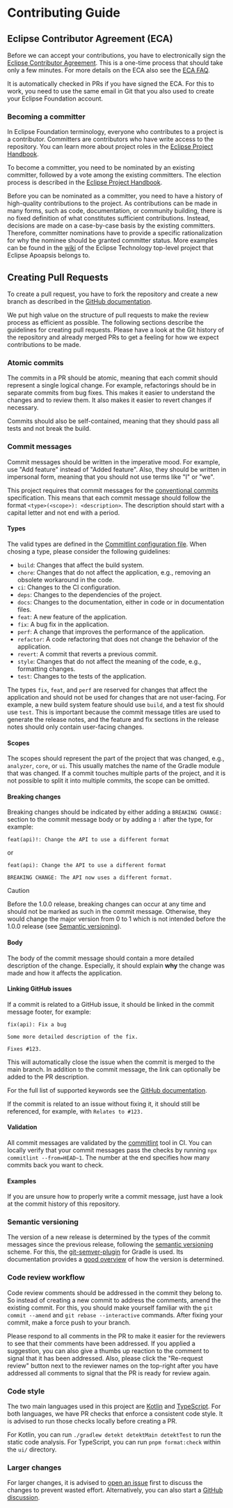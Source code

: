 # Contributing Guide

## Eclipse Contributor Agreement (ECA)

Before we can accept your contributions, you have to electronically sign the [Eclipse Contributor Agreement](https://www.eclipse.org/legal/ECA.php).
This is a one-time process that should take only a few minutes.
For more details on the ECA also see the [ECA FAQ](https://www.eclipse.org/legal/ecafaq.php).

It is automatically checked in PRs if you have signed the ECA.
For this to work, you need to use the same email in Git that you also used to create your Eclipse Foundation account. 

### Becoming a committer

In Eclipse Foundation terminology, everyone who contributes to a project is a contributor.
Committers are contributors who have write access to the repository.
You can learn more about project roles in the [Eclipse Project Handbook](https://www.eclipse.org/projects/handbook/#roles).

To become a committer, you need to be nominated by an existing committer, followed by a vote among the existing committers.
The election process is described in the [Eclipse Project Handbook](https://www.eclipse.org/projects/handbook/#elections-committer).

Before you can be nominated as a committer, you need to have a history of high-quality contributions to the project.
As contributions can be made in many forms, such as code, documentation, or community building, there is no fixed definition of what constitutes sufficient contributions.
Instead, decisions are made on a case-by-case basis by the existing committers.
Therefore, committer nominations have to provide a specific rationalization for why the nominee should be granted committer status.
More examples can be found in the [wiki](https://wiki.eclipse.org/Technology) of the Eclipse Technology top-level project that Eclipse Apoapsis belongs to. 

## Creating Pull Requests

To create a pull request, you have to fork the repository and create a new branch as described in the [GitHub documentation](https://docs.github.com/en/pull-requests/collaborating-with-pull-requests/proposing-changes-to-your-work-with-pull-requests/creating-a-pull-request-from-a-fork).

We put high value on the structure of pull requests to make the review process as efficient as possible.
The following sections describe the guidelines for creating pull requests.
Please have a look at the Git history of the repository and already merged PRs to get a feeling for how we expect contributions to be made.

### Atomic commits

The commits in a PR should be atomic, meaning that each commit should represent a single logical change.
For example, refactorings should be in separate commits from bug fixes.
This makes it easier to understand the changes and to review them.
It also makes it easier to revert changes if necessary.

Commits should also be self-contained, meaning that they should pass all tests and not break the build.

### Commit messages

Commit messages should be written in the imperative mood.
For example, use "Add feature" instead of "Added feature".
Also, they should be written in impersonal form, meaning that you should not use terms like "I" or "we".

This project requires that commit messages for the [conventional commits](https://www.conventionalcommits.org/) specification.
This means that each commit message should follow the format `<type>(<scope>): <description>`.
The description should start with a capital letter and not end with a period.

#### Types

The valid types are defined in the [Commitlint configuration file](.commitlintrc.yml).
When chosing a type, please consider the following guidelines:

* `build`: Changes that affect the build system.
* `chore`: Changes that do not affect the application, e.g., removing an obsolete workaround in the code.
* `ci`: Changes to the CI configuration.
* `deps`: Changes to the dependencies of the project.
* `docs`: Changes to the documentation, either in code or in documentation files.
* `feat`: A new feature of the application.
* `fix`: A bug fix in the application.
* `perf`: A change that improves the performance of the application.
* `refactor`: A code refactoring that does not change the behavior of the application.
* `revert`: A commit that reverts a previous commit.
* `style`: Changes that do not affect the meaning of the code, e.g., formatting changes.
* `test`: Changes to the tests of the application.

The types `fix`, `feat`, and `perf` are reserved for changes that affect the application and should not be used for changes that are not user-facing.
For example, a new build system feature should use `build`, and a test fix should use `test`.
This is important because the commit message titles are used to generate the release notes, and the feature and fix sections in the release notes should only contain user-facing changes.

#### Scopes

The scopes should represent the part of the project that was changed, e.g., `analyzer`, `core`, or `ui`.
This usually matches the name of the Gradle module that was changed.
If a commit touches multiple parts of the project, and it is not possible to split it into multiple commits, the scope can be omitted.

#### Breaking changes

Breaking changes should be indicated by either adding a `BREAKING CHANGE:` section to the commit message body or by adding a `!` after the type, for example:

```
feat(api)!: Change the API to use a different format
```

or

```
feat(api): Change the API to use a different format

BREAKING CHANGE: The API now uses a different format.
```

> [!CAUTION]
> Before the 1.0.0 release, breaking changes can occur at any time and should not be marked as such in the commit message.
> Otherwise, they would change the major version from 0 to 1 which is not intended before the 1.0.0 release (see [Semantic versioning](#semantic-versioning)).

#### Body

The body of the commit message should contain a more detailed description of the change.
Especially, it should explain **why** the change was made and how it affects the application.

#### Linking GitHub issues

If a commit is related to a GitHub issue, it should be linked in the commit message footer, for example:

```
fix(api): Fix a bug

Some more detailed description of the fix.

Fixes #123.
```

This will automatically close the issue when the commit is merged to the main branch.
In addition to the commit message, the link can optionally be added to the PR description.

For the full list of supported keywords see the [GitHub documentation](https://docs.github.com/en/issues/tracking-your-work-with-issues/using-issues/linking-a-pull-request-to-an-issue#linking-a-pull-request-to-an-issue-using-a-keyword).

If the commit is related to an issue without fixing it, it should still be referenced, for example, with `Relates to #123.`

#### Validation

All commit messages are validated by the [commitlint](https://commitlint.js.org/) tool in CI.
You can locally verify that your commit messages pass the checks by running `npx commitlint --from=HEAD~1`.
The number at the end specifies how many commits back you want to check.

#### Examples

If you are unsure how to properly write a commit message, just have a look at the commit history of this repository.

### Semantic versioning

The version of a new release is determined by the types of the commit messages since the previous release, following the [semantic versioning](https://semver.org/) scheme.
For this, the [git-semver-plugin](https://github.com/jmongard/Git.SemVersioning.Gradle) for Gradle is used.
Its documentation provides a [good overview](https://github.com/jmongard/Git.SemVersioning.Gradle?tab=readme-ov-file#example-of-how-version-is-calculated) of how the version is determined.

### Code review workflow

Code review comments should be addressed in the commit they belong to.
So instead of creating a new commit to address the comments, amend the existing commit.
For this, you should make yourself familiar with the `git commit --amend` and `git rebase --interactive` commands.
After fixing your commit, make a force push to your branch.

Please respond to all comments in the PR to make it easier for the reviewers to see that their comments have been addressed.
If you applied a suggestion, you can also give a thumbs up reaction to the comment to signal that it has been addressed.
Also, please click the "Re-request review" button next to the reviewer names on the top-right after you have addressed all comments to signal that the PR is ready for review again.

### Code style

The two main languages used in this project are [Kotlin](https://kotlinlang.org/) and [TypeScript](https://www.typescriptlang.org/).
For both languages, we have PR checks that enforce a consistent code style.
It is advised to run those checks locally before creating a PR.

For Kotlin, you can run `./gradlew detekt detektMain detektTest` to run the static code analysis.
For TypeScript, you can run `pnpm format:check` within the `ui/` directory.

### Larger changes

For larger changes, it is advised to [open an issue](https://github.com/eclipse-apoapsis/ort-server/issues/new) first to discuss the changes to prevent wasted effort.
Alternatively, you can also start a [GitHub discussion](https://github.com/eclipse-apoapsis/ort-server/discussions).
